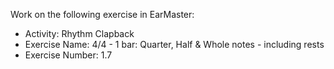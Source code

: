 Work on the following exercise in EarMaster:
- Activity: Rhythm Clapback
- Exercise Name: 4/4 - 1 bar: Quarter, Half & Whole notes - including rests
- Exercise Number: 1.7
